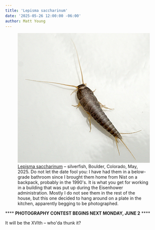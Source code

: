 ```yaml
---
title: 'Lepisma saccharinum'
date: '2025-05-26 12:00:00 -06:00'
author: Matt Young
---
```


<figure>
<img src="/uploads/2025/DSC05981_Silverfish_600.jpg" alt="Silverfish"/>
<figcaption><a href="https://earthsky.org/sun/sun-news-activity-solar-flare-cme-aurora-updates">Lepisma saccharinum</a> &ndash; silverfish, Boulder, Colorado, May, 2025. Do not let the date fool you: I have had them in a below-grade bathroom since I brought them home from Nist on a backpack, probably in the 1990's. It is what you get for working in a building that was put up during the Eisenhower administration. Mostly I do not see them in the rest of the house, but this one decided to hang around on a plate in the kitchen, apparently begging to be photographed.
</figcaption>
</figure>


**** <STRONG>PHOTOGRAPHY CONTEST BEGINS NEXT MONDAY, JUNE 2</STRONG> ****

It will be the XVIth &ndash; who'da thunk it?
